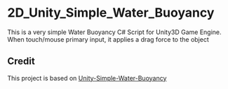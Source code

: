 # 2D_Unity_Simple_Water_Buoyancy
This is a very simple Water Buoyancy C# Script for Unity3D Game Engine. When touch/mouse primary input, it applies a drag force to the object

## Credit
This project is based on [Unity-Simple-Water-Buoyancy](https://github.com/ZauronDark/Unity-Simple-Water-Buoyancy) 
